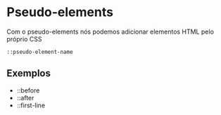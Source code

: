 # Pseudo-elements

Com o pseudo-elements nós podemos adicionar elementos HTML pelo próprio CSS

`::pseudo-element-name`

## Exemplos

* ::before
* ::after
* ::first-line